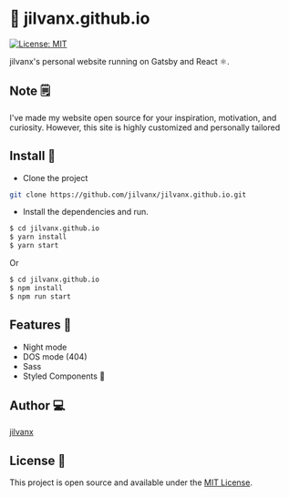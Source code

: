 # 💾 jilvanx.github.io

[![License: MIT](https://img.shields.io/badge/License-MIT-blue.svg)](https://opensource.org/licenses/MIT)

jilvanx's personal website running on Gatsby and React ⚛️.

## Note 🗒️

I've made my website open source for your inspiration, motivation, and curiosity. However, this site is highly customized and personally tailored

## Install 🚀
* Clone the project
```sh
git clone https://github.com/jilvanx/jilvanx.github.io.git
```

* Install the dependencies and run.
```sh
$ cd jilvanx.github.io
$ yarn install
$ yarn start
```
Or
```sh
$ cd jilvanx.github.io
$ npm install
$ npm run start
```

## Features 💫
- Night mode
- DOS mode (404)
- Sass
- Styled Components 💅

## Author 💻

[jilvanx](https://jilvanx.github.io)

## License 📝

This project is open source and available under the [MIT License](LICENSE).
